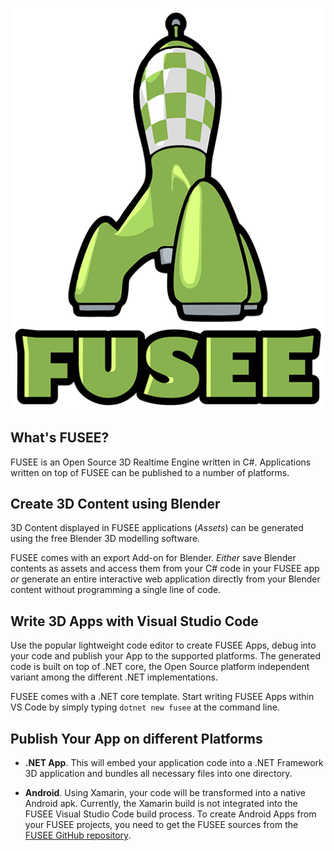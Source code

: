 ![Fusee3D](images/Fusee.png)

## What's FUSEE?

FUSEE is an Open Source 3D Realtime Engine written in C#. Applications written on top of FUSEE 
can be published to a number of platforms.
 
## Create 3D Content using Blender

3D Content displayed in FUSEE applications (_Assets_) can be generated using the free 
Blender 3D modelling software. 

FUSEE comes with an export Add-on for Blender.
_Either_ save Blender contents as assets and access them from your C# code in your FUSEE app 
_or_ generate an entire interactive web application directly from your Blender content without
programming a single line of code.

## Write 3D Apps with Visual Studio Code

Use the popular lightweight code editor to create FUSEE Apps, debug into your code 
and publish your App to the supported platforms. The generated code is built on top of .NET core, 
the Open Source platform independent variant among the different .NET implementations.

FUSEE comes with a .NET core template. Start writing FUSEE Apps within VS Code by
simply typing `dotnet new fusee` at the command line.

## Publish Your App on different Platforms

- **.NET App**. This will embed your application code into a .NET Framework
  3D application and bundles all necessary files into one directory. 

- **Android**. Using Xamarin, your code will be transformed into a native
  Android apk. Currently, the Xamarin build is not integrated into 
  the FUSEE Visual Studio Code build process. To create Android Apps from 
  your FUSEE projects, you need to get the FUSEE sources from the 
  [FUSEE GitHub repository](https://github.com/FUSEEProjectTeam/Fusee).